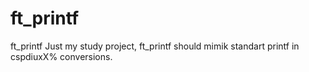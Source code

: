 # ft_printf
ft_printf
Just my study project, ft_printf should mimik standart printf in cspdiuxX% conversions. 
